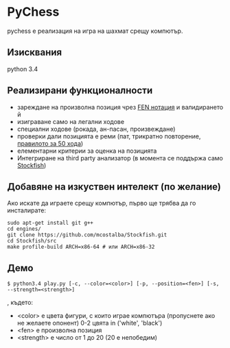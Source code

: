 # PyChess
pychess е реализация на игра на шахмат срещу компютър.

## Изисквания

python 3.4

## Реализирани функционалности

* зареждане на произволна позиция чрез [FEN нотация](http://en.wikipedia.org/wiki/Forsyth%E2%80%93Edwards_Notation) и валидирането й
* изиграване само на легални ходове
* специални ходове (рокада, ан-пасан, произвеждане)
* проверки дали позицията е реми (пат, трикратно повторение, [правилото за 50 хода](http://en.wikipedia.org/wiki/Fifty-move_rule))
* елементарни критерии за оценка на позицията
* Интегриране на third party анализатор (в момента се поддържа само [Stockfish](https://github.com/mcostalba/Stockfish))

## Добавяне на изкуствен интелект (по желание)

Ако искате да играете срещу компютър, първо ще трябва да го инсталирате:

```
sudo apt-get install git g++
cd engines/
git clone https://github.com/mcostalba/Stockfish.git
cd Stockfish/src
make profile-build ARCH=x86-64 # или ARCH=x86-32
```

## Демо

```
$ python3.4 play.py [-c, --color=<color>] [-p, --position=<fen>] [-s, --strength=<strength>]
```

, където:

* &lt;color&gt; е цвета фигури, с които играе компютъра (пропуснете ако не желаете опонент) 0-2 цвята in ('white', 'black')
* &lt;fen&gt; е произволна позиция
* &lt;strength&gt; е число от 1 до 20 (20 е непобедим)

